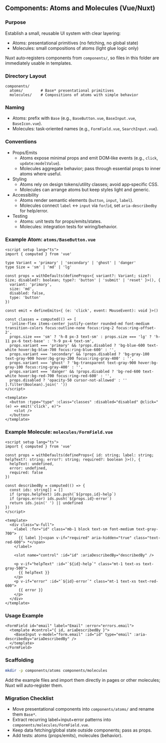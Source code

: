 ## Components: Atoms and Molecules (Vue/Nuxt)

### Purpose
Establish a small, reusable UI system with clear layering:
- Atoms: presentational primitives (no fetching, no global state)
- Molecules: small compositions of atoms (light glue logic only)

Nuxt auto‑registers components from `components/`, so files in this folder are immediately usable in templates.

### Directory Layout
```
components/
  atoms/        # Base* presentational primitives
  molecules/    # Compositions of atoms with simple behavior
```

### Naming
- Atoms: prefix with `Base` (e.g., `BaseButton.vue`, `BaseInput.vue`, `BaseIcon.vue`).
- Molecules: task‑oriented names (e.g., `FormField.vue`, `SearchInput.vue`).

### Conventions
- Props/Emits
  - Atoms expose minimal props and emit DOM‑like events (e.g., `click`, `update:modelValue`).
  - Molecules aggregate behavior; pass through essential props to inner atoms where useful.
- Styling
  - Atoms rely on design tokens/utility classes; avoid app‑specific CSS.
  - Molecules can arrange atoms but keep styles light and generic.
- Accessibility
  - Atoms render semantic elements (`button`, `input`, `label`).
  - Molecules connect `label` ↔ `input` via `for`/`id`, set `aria-describedby` for help/error.
- Testing
  - Atoms: unit tests for props/emits/states.
  - Molecules: integration tests for wiring/behavior.

### Example Atom: `atoms/BaseButton.vue`
```vue
<script setup lang="ts">
import { computed } from 'vue'

type Variant = 'primary' | 'secondary' | 'ghost' | 'danger'
type Size = 'sm' | 'md' | 'lg'

const props = withDefaults(defineProps<{ variant?: Variant; size?: Size; disabled?: boolean; type?: 'button' | 'submit' | 'reset' }>(), {
  variant: 'primary',
  size: 'md',
  disabled: false,
  type: 'button'
})

const emit = defineEmits<{ (e: 'click', event: MouseEvent): void }>()

const classes = computed(() => [
  'inline-flex items-center justify-center rounded-md font-medium transition-colors focus:outline-none focus:ring-2 focus:ring-offset-2',
  props.size === 'sm' ? 'h-8 px-3 text-sm' : props.size === 'lg' ? 'h-11 px-6 text-base' : 'h-9 px-4 text-sm',
  props.variant === 'primary' && !props.disabled ? 'bg-blue-600 text-white hover:bg-blue-700 focus:ring-blue-600' : '',
  props.variant === 'secondary' && !props.disabled ? 'bg-gray-100 text-gray-900 hover:bg-gray-200 focus:ring-gray-400' : '',
  props.variant === 'ghost' ? 'bg-transparent text-gray-900 hover:bg-gray-100 focus:ring-gray-400' : '',
  props.variant === 'danger' && !props.disabled ? 'bg-red-600 text-white hover:bg-red-700 focus:ring-red-600' : '',
  props.disabled ? 'opacity-50 cursor-not-allowed' : ''
].filter(Boolean).join(' '))
</script>

<template>
  <button :type="type" :class="classes" :disabled="disabled" @click="(e) => emit('click', e)">
    <slot />
  </button>
</template>
```

### Example Molecule: `molecules/FormField.vue`
```vue
<script setup lang="ts">
import { computed } from 'vue'

const props = withDefaults(defineProps<{ id: string; label: string; helpText?: string; error?: string; required?: boolean }>(), {
  helpText: undefined,
  error: undefined,
  required: false
})

const describedBy = computed(() => {
  const ids: string[] = []
  if (props.helpText) ids.push(`${props.id}-help`)
  if (props.error) ids.push(`${props.id}-error`)
  return ids.join(' ') || undefined
})
</script>

<template>
  <div class="w-full">
    <label :for="id" class="mb-1 block text-sm font-medium text-gray-700">
      {{ label }}<span v-if="required" aria-hidden="true" class="text-red-600"> *</span>
    </label>

    <slot name="control" :id="id" :ariaDescribedBy="describedBy" />

    <p v-if="helpText" :id="`${id}-help`" class="mt-1 text-xs text-gray-500">
      {{ helpText }}
    </p>
    <p v-if="error" :id="`${id}-error`" class="mt-1 text-xs text-red-600">
      {{ error }}
    </p>
  </div>
</template>
```

### Usage Example
```vue
<FormField id="email" label="Email" :error="errors.email">
  <template #control="{ id, ariaDescribedBy }">
    <BaseInput v-model="form.email" :id="id" type="email" :aria-describedby="ariaDescribedBy" />
  </template>
</FormField>
```

### Scaffolding
```bash
mkdir -p components/atoms components/molecules
```

Add the example files and import them directly in pages or other molecules; Nuxt will auto‑register them.

### Migration Checklist
- Move presentational components into `components/atoms/` and rename them `Base*`.
- Extract recurring label+input+error patterns into `components/molecules/FormField.vue`.
- Keep data fetching/global state outside components; pass as props.
- Add tests: atoms (props/emits), molecules (behavior).


